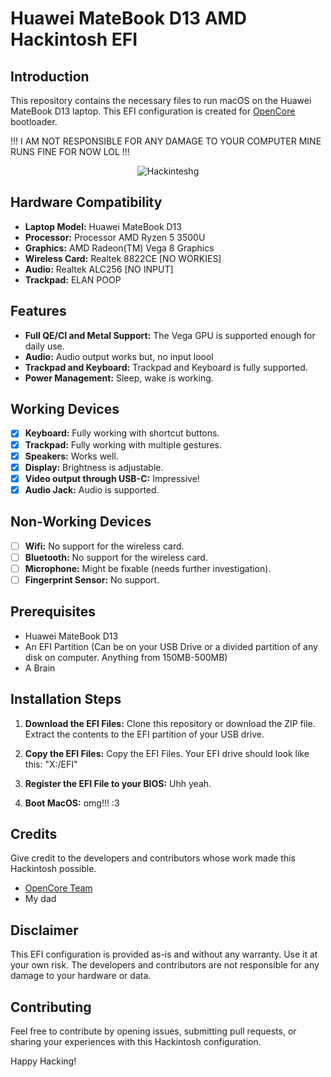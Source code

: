 # Huawei MateBook D13 AMD Hackintosh EFI

## Introduction

This repository contains the necessary files to run macOS on the Huawei MateBook D13 laptop. This EFI configuration is created for [OpenCore](https://github.com/acidanthera/OpenCorePkg) bootloader.

!!! I AM NOT RESPONSIBLE FOR ANY DAMAGE TO YOUR COMPUTER MINE RUNS FINE FOR NOW LOL !!!

<p align="center">
  <img src="https://cdn.discordapp.com/attachments/589157075985236045/1186022921651630120/sttsrnj.png?ex=6591bceb&is=657f47eb&hm=b4fee5facd67cdfd30bd501e2447348a247b7d63c0fd0297684aa4d5d3673fbc&" alt="Hackinteshg" class="nolink">
</p>


## Hardware Compatibility

- **Laptop Model:** Huawei MateBook D13
- **Processor:** Processor	AMD Ryzen 5 3500U
- **Graphics:** AMD Radeon(TM) Vega 8 Graphics
- **Wireless Card:** Realtek 8822CE [NO WORKIES]
- **Audio:** Realtek ALC256 [NO INPUT]
- **Trackpad:** ELAN POOP

## Features

- **Full QE/CI and Metal Support:** The Vega GPU is supported enough for daily use.
- **Audio:** Audio output works but, no input loool
- **Trackpad and Keyboard:** Trackpad and Keyboard is fully supported.
- **Power Management:** Sleep, wake is working.

## Working Devices

- [x] **Keyboard:** Fully working with shortcut buttons.
- [x] **Trackpad:** Fully working with multiple gestures.
- [x] **Speakers:** Works well.
- [x] **Display:** Brightness is adjustable.
- [x] **Video output through USB-C:** Impressive!
- [x] **Audio Jack:** Audio is supported.

## Non-Working Devices

- [ ] **Wifi:** No support for the wireless card.
- [ ] **Bluetooth:** No support for the wireless card.
- [ ] **Microphone:** Might be fixable (needs further investigation).
- [ ] **Fingerprint Sensor:** No support.

## Prerequisites

- Huawei MateBook D13
- An EFI Partition (Can be on your USB Drive or a divided partition of any disk on computer. Anything from 150MB-500MB)
- A Brain

## Installation Steps

1. **Download the EFI Files:**
   Clone this repository or download the ZIP file. Extract the contents to the EFI partition of your USB drive.

2. **Copy the EFI Files:**
   Copy the EFI Files. Your EFI drive should look like this: "X:/EFI"

3. **Register the EFI File to your BIOS:**
   Uhh yeah.

4. **Boot MacOS:**
   omg!!! :3

## Credits

Give credit to the developers and contributors whose work made this Hackintosh possible.

- [OpenCore Team](https://github.com/acidanthera/OpenCorePkg)
- My dad

## Disclaimer

This EFI configuration is provided as-is and without any warranty. Use it at your own risk. The developers and contributors are not responsible for any damage to your hardware or data.

## Contributing

Feel free to contribute by opening issues, submitting pull requests, or sharing your experiences with this Hackintosh configuration.

Happy Hacking!
